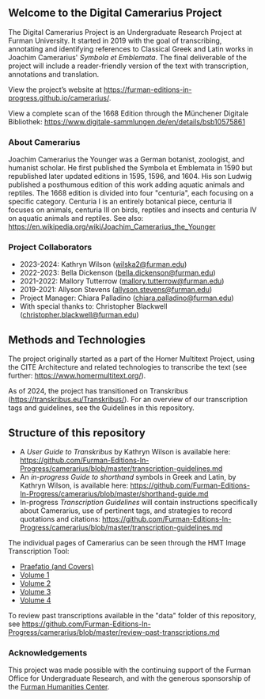 ## Welcome to the Digital Camerarius Project

The Digital Camerarius Project is an Undergraduate Research Project at Furman University. It started in 2019 with the goal of transcribing, annotating and identifying references to Classical Greek and Latin works in Joachim Camerarius' <i>Symbola et Emblemata</i>. The final deliverable of the project will include a reader-friendly version of the text with transcription, annotations and translation. 

View the project’s website at <https://furman-editions-in-progress.github.io/camerarius/>.

View a complete scan of the 1668 Edition through the Münchener Digitale Bibliothek: https://www.digitale-sammlungen.de/en/details/bsb10575861

### About Camerarius

Joachim Camerarius the Younger was a German botanist, zoologist, and humanist scholar. He first published the Symbola et Emblemata in 1590 but republished later updated editions in 1595, 1596, and 1604. His son Ludwig published a posthumous edition of this work adding aquatic animals and reptiles. The 1668 edition is divided into four "centuria", each focusing on a specific category. Centuria I is an entirely botanical piece, centuria II focuses on animals, centuria III on birds, reptiles and insects and centuria IV on aquatic animals and reptiles. 
See also: https://en.wikipedia.org/wiki/Joachim_Camerarius_the_Younger

### Project Collaborators

- 2023-2024: Kathryn Wilson (wilska2@furman.edu) 
- 2022-2023: Bella Dickenson (bella.dickenson@furman.edu)
- 2021-2022: Mallory Tutterrow (mallory.tutterrow@furman.edu)
- 2019-2021: Allyson Stevens (allyson.stevens@furman.edu)
- Project Manager: Chiara Palladino (chiara.palladino@furman.edu)
- With special thanks to: Christopher Blackwell (christopher.blackwell@furman.edu)

## Methods and Technologies 

The project originally started as a part of the Homer Multitext Project, using the CITE Architecture and related technologies to transcribe the text (see further: <https://www.homermultitext.org/>). 

As of 2024, the project has transitioned on Transkribus (<https://transkribus.eu/Transkribus/>). For an overview of our transcription tags and guidelines, see the Guidelines in this repository. 

## Structure of this repository

* A *User Guide to Transkribus* by Kathryn Wilson is available here: <https://github.com/Furman-Editions-In-Progress/camerarius/blob/master/transcription-guidelines.md>
* An *in-progress Guide to shorthand* symbols in Greek and Latin, by Kathryn Wilson, is available here: <https://github.com/Furman-Editions-In-Progress/camerarius/blob/master/shorthand-guide.md> 
* In-progress *Transcription Guidelines* will contain instructions specifically about Camerarius, use of pertinent tags, and strategies to record quotations and citations: <https://github.com/Furman-Editions-In-Progress/camerarius/blob/master/transcription-guidelines.md> 


The individual pages of Camerarius can be seen through the HMT Image Transcription Tool: 
- [Praefatio (and Covers)](praef_thumbs.md)
- [Volume 1](vol1_thumbs.md)
- [Volume 2](vol2_thumbs.md)
- [Volume 3](vol3_thumbs.md)
- [Volume 4](vol4_thumbs.md)  

To review past transcriptions available in the "data" folder of this repository, see <https://github.com/Furman-Editions-In-Progress/camerarius/blob/master/review-past-transcriptions.md> 

### Acknowledgements

This project was made possible with the continuing support of the Furman Office for Undergraduate Research, and with the generous sponsorship of the [Furman Humanities Center](https://www.furman.edu/humanities-center/). 

